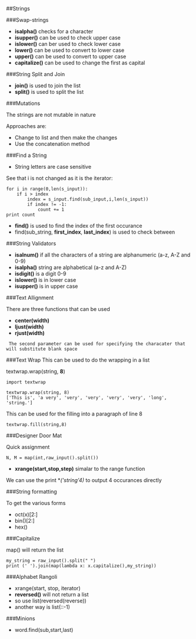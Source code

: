 ##Strings

###Swap-strings


*  **isalpha()** checks for a character
*  **isupper()** can be used to check upper case
*  **islower()** can ber used to check lower case
*  **lower()** can be used to convert to lower case
*  **upper()** can be used to convert to upper case
*  **capitalize()** can be used to change the first as capital


###String Split and Join

*  **join()** is used to join the list 
*  **split()** is used to split the list


###Mutations

The strings are not mutable in nature

Approaches are:

*  Change to list and then make the changes
*  Use the concatenation method

###Find a String

*  String letters are case sensitive

See that i is not changed as it is the iterator:

````
for i in range(0,len(s_input)):
    if i > index
        index = s_input.find(sub_input,i,len(s_input))
        if index != -1:
            count += 1
print count

````

*   **find()** is used to find the index of the first occurance
*   find(sub_string, **first_index**, **last_index**) is used to check between


###String Validators

*  **isalnum()** if all the characters of a string are alphanumeric (a-z, A-Z and 0-9)
*  **isalpha()**  string are alphabetical (a-z and A-Z)
*  **isdigit()** is a digit 0-9
*  **islower()** is in lower case
*  **isupper()** is in upper case

###Text Allignment

There are three functions that can be used

*   **center(width)**
*   **ljust(width)**
*   **rjust(width)**

 
`
The second parameter can be used for specifying the characater that will substitute blank space`

###Text Wrap
This can be used to do the wrapping in a list

textwrap.wrap(string, **8**)


```
import textwrap

textwrap.wrap(string, 8)
['This is', 'a very', 'very', 'very', 'very', 'very', 'long', 'string.'] 

```


This can be used for the filling into a paragraph of line 8

`textwrap.fill(string,8)`

###Designer Door Mat

Quick assignment

`N, M = map(int,raw_input().split())`

*  **xrange(start,stop,step)** simalar to the range function

We can use the print **('string'*4)** to output 4 occurances directly


###String formatting

To get the various forms

*  oct(x)[2:]
*  bin()[2:]
*  hex()


###Capitalize 

map() will return the list

```
my_string = raw_input().split(" ")
print (' ').join(map(lambda x: x.capitalize(),my_string))

```

###Alphabet Rangoli

*   xrange(start, stop, iterator)
*   **reversed()** will not return a list
*   so use list(reversed(reverse))
*   another way is list(::-1)

###Minions

*  word.find(sub,start,last)






























